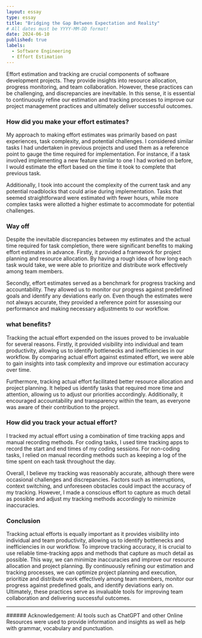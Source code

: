 ```yaml
---
layout: essay
type: essay
title: "Bridging the Gap Between Expectation and Reality"
# All dates must be YYYY-MM-DD format!
date: 2024-06-10
published: true
labels:
  - Software Engineering
  - Effort Estimation
---
```


Effort estimation and tracking are crucial components of software development projects. They provide insights into resource allocation, progress monitoring, and team collaboration. However, these practices can be challenging, and discrepancies are inevitable. In this sense, it is essential to continuously refine our estimation and tracking processes to improve our project management practices and ultimately deliver successful outcomes.

### How did you make your effort estimates?
My approach to making effort estimates was primarily based on past experiences, task complexity, and potential challenges. I considered similar tasks I had undertaken in previous projects and used them as a reference point to gauge the time required for implementation. For instance, if a task involved implementing a new feature similar to one I had worked on before, I would estimate the effort based on the time it took to complete that previous task.

Additionally, I took into account the complexity of the current task and any potential roadblocks that could arise during implementation. Tasks that seemed straightforward were estimated with fewer hours, while more complex tasks were allotted a higher estimate to accommodate for potential challenges.

### Way off
Despite the inevitable discrepancies between my estimates and the actual time required for task completion, there were significant benefits to making effort estimates in advance. Firstly, it provided a framework for project planning and resource allocation. By having a rough idea of how long each task would take, we were able to prioritize and distribute work effectively among team members.

Secondly, effort estimates served as a benchmark for progress tracking and accountability. They allowed us to monitor our progress against predefined goals and identify any deviations early on. Even though the estimates were not always accurate, they provided a reference point for assessing our performance and making necessary adjustments to our workflow.

### what benefits?
Tracking the actual effort expended on the issues proved to be invaluable for several reasons. Firstly, it provided visibility into individual and team productivity, allowing us to identify bottlenecks and inefficiencies in our workflow. By comparing actual effort against estimated effort, we were able to gain insights into task complexity and improve our estimation accuracy over time.

Furthermore, tracking actual effort facilitated better resource allocation and project planning. It helped us identify tasks that required more time and attention, allowing us to adjust our priorities accordingly. Additionally, it encouraged accountability and transparency within the team, as everyone was aware of their contribution to the project.

### How did you track your actual effort?
I tracked my actual effort using a combination of time tracking apps and manual recording methods. For coding tasks, I used time tracking apps to record the start and end times of my coding sessions. For non-coding tasks, I relied on manual recording methods such as keeping a log of the time spent on each task throughout the day.

Overall, I believe my tracking was reasonably accurate, although there were occasional challenges and discrepancies. Factors such as interruptions, context switching, and unforeseen obstacles could impact the accuracy of my tracking. However, I made a conscious effort to capture as much detail as possible and adjust my tracking methods accordingly to minimize inaccuracies.

### Conclusion
Tracking actual efforts is equally important as it provides visibility into individual and team productivity, allowing us to identify bottlenecks and inefficiencies in our workflow. To improve tracking accuracy, it is crucial to use reliable time-tracking apps and methods that capture as much detail as possible. This way, we can minimize inaccuracies and improve our resource allocation and project planning. By continuously refining our estimation and tracking processes, we can optimize project planning and execution, prioritize and distribute work effectively among team members, monitor our progress against predefined goals, and identify deviations early on. Ultimately, these practices serve as invaluable tools for improving team collaboration and delivering successful outcomes.

<hr>
###### Acknowledgement: AI tools such as ChatGPT and other Online Resources were used to provide information and insights as well as help with grammar, vocabulary and punctuation.
